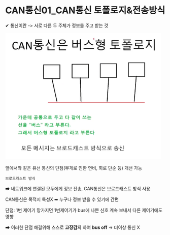 # CAN통신01_CAN통신 토폴로지&전송방식

✔ 통신이란 -> 서로 다른 두 주체가 정보를 주고 받는 것

<img src="CAN통신01_CAN통신%20토폴로지&전송방식_assets/2023-02-07-09-57-28-image.png" title="" alt="" data-align="center">

앞에서와 같은 유선 통신의 단점(무게로 인한 연비, 회로 단순 등) 개선 가능

`브로드캐스트 방식 `

➡ 네트워크에 연결된 모두에게 정보 전송, CAN통신은 브로드캐스트 방식 사용

CAN통신은 목적지 특성X ➡ 누구나 정보 받을 수 있기에 간편

단점: 1번 제어기 망가지면 1번제어기가 bus에 나쁜 신호 계속 보내서 다른 제어기에도 영향

➡ 이러한 단점 해결위해 스스로 **고장감지** 하여 **bus off**  -> 더이상 통신 X

